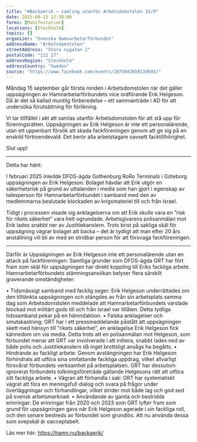 ```yaml
---
title: "#Backaerik – samling utanför Arbetsdomstolen 15/9"
date: 2025-09-15 12:30:00
forms: [Manifestation]
locations: [Stockholm]
topics: []
organizer: "Svenska Hamnarbetarförbundet"
addressName: "Arbetsdomstolen"
streetAddress: "Stora nygatan 1"
postalCode: "111 27"
addressRegion: "Stockholm"
addressCountry: "Sweden"
source: "https://www.facebook.com/events/1075042658139693/"
---
```

Måndag 15 september går första ronden i Arbetsdomstolen när det gäller uppsägningen av Hamnarbetarförbundets vice ordförande Erik Helgeson. Då är det så kallad muntlig förberedelse – ett sammanträde i AD för att undersöka förutsättning för förlikning.

Vi tar tillfället i akt att samlas utanför Arbetsdomstolen för att stå upp för föreningsrätten. Uppsägningen av Erik Helgeson är inte ett personalärende, utan ett uppenbart försök att skada fackföreningen genom att ge sig på en enskild förtroendevald. Det berör alla arbetstagare oavsett facktillhörighet.

Slut upp!

-----

Detta har hänt:

I februari 2025 inledde DFDS-ägda Gothenburg RoRo Terminals i Göteborg uppsägningen av Erik Helgeson. Bolaget hävdar att Erik utgör en säkerhetsrisk på grund av uttalanden i media som han gjort i egenskap av talesperson för Hamnarbetarförbundet i samband med den av medlemmarna beslutade blockaden av krigsmateriel till och från Israel.

Tidigt i processen visade sig anklagelserna om att Erik skulle vara en ”risk för rikets säkerhet” vara helt ogrundade. Arbetsgivarens polisanmälan mot Erik lades snabbt ner av Justitiekanslern. Trots brist på sakliga skäl för uppsägning vägrar bolaget att backa – det är tydligt att man efter 20 års anställning vill bli av med en stridbar person för att försvaga fackföreningen.

-----

Därför är Uppsägningen av Erik Helgeson inte ett personalärende utan en attack på fackföreningen:
Samtliga grunder som DFDS-ägda GRT har fört fram som skäl för uppsägningen har direkt koppling till Eriks fackliga arbete. Hamnarbetarförbundets stämningsansökan belyser flera särskilt graverande omständigheter:

• Tidsmässigt samband med facklig seger: Erik Helgeson underrättades om den tilltänkta uppsägningen och stängdes av från sin arbetsplats samma dag som Arbetsdomstolen meddelade att Hamnarbetarförbundets varslade blockad mot militärt gods till och från Israel var tillåten. Detta tydliga tidssamband pekar på en hämndaktion.
• Falska anklagelser och smutskastning: GRT har i ett pressmeddelande påstått att uppsägningen skett med hänsyn till ”rikets säkerhet”, en anklagelse Erik Helgeson fick kännedom om via media. Detta trots att en polisanmälan mot Helgeson, som förbundet menar att GRT var involverade i att initiera, snabbt lades ned av både polis och Justitiekanslern då inget brottsligt ansågs ha begåtts.
• Hindrande av fackligt arbete: Genom avstängningen har Erik Helgeson förhindrats att utföra sina omfattande fackliga uppdrag, vilket allvarligt försvårat förbundets verksamhet på arbetsplatsen. GRT har dessutom ignorerat förbundets tolkningsföreträde gällande Helgesons rätt att utföra sitt fackliga arbete.
• Vägran att förhandla i sak: GRT har systematiskt vägrat att föra en meningsfull dialog och svara på frågor under överläggningar och förhandlingar, vilket strider mot både lag och god sed på svensk arbetsmarknad.
• Användande av gamla och bestridda erinringar: De erinringar från 2020 och 2023 som GRT lyfter fram som grund för uppsägningen gavs när Erik Helgeson agerade i sin fackliga roll, och den senare bestreds av förbundet som grundlös. Att nu använda dessa som svepskäl är oacceptabelt.

Läs mer här: https://hamn.nu/backaerik/